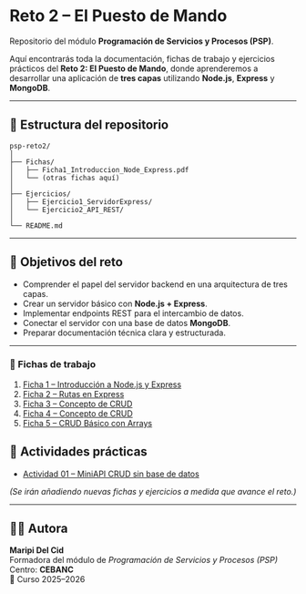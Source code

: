 # Reto 2 – El Puesto de Mando

Repositorio del módulo **Programación de Servicios y Procesos (PSP)**.

Aquí encontrarás toda la documentación, fichas de trabajo y ejercicios prácticos del **Reto 2: El Puesto de Mando**, donde aprenderemos a desarrollar una aplicación de **tres capas** utilizando **Node.js**, **Express** y **MongoDB**.

---

## 📂 Estructura del repositorio
```
psp-reto2/
│
├── Fichas/
│   ├── Ficha1_Introduccion_Node_Express.pdf
│   └── (otras fichas aquí)
│
├── Ejercicios/
│   ├── Ejercicio1_ServidorExpress/
│   └── Ejercicio2_API_REST/
│
└── README.md
```
---

## 🧭 Objetivos del reto

- Comprender el papel del servidor backend en una arquitectura de tres capas.  
- Crear un servidor básico con **Node.js + Express**.  
- Implementar endpoints REST para el intercambio de datos.  
- Conectar el servidor con una base de datos **MongoDB**.  
- Preparar documentación técnica clara y estructurada.

---

### 📘 Fichas de trabajo
1. [Ficha 1 – Introducción a Node.js y Express](./Fichas/Ficha1_Introduccion_Node_Express.pdf)
2. [Ficha 2 – Rutas en Express](./Fichas/Ficha2_Rutas_y_Respuestas_Express.pdf)
3. [Ficha 3 – Concepto de CRUD](./Fichas/Ficha3_Concepto_CRUD.pdf)
4. [Ficha 4 – Concepto de CRUD](./Fichas/Ficha3_Concepto_CRUD.pdf)
5. [Ficha 5 – CRUD Básico con Arrays](./Fichas/Ficha5_CRUD_Express_Array.pdf)

## 🧩 Actividades prácticas
- [Actividad 01 – MiniAPI CRUD sin base de datos](./Actividades/Actividad01_MiniAPI/)


*(Se irán añadiendo nuevas fichas y ejercicios a medida que avance el reto.)*

---

## 👩‍🏫 Autora

**Maripi Del Cid**  
Formadora del módulo de *Programación de Servicios y Procesos (PSP)*  
Centro: **CEBANC**  
📅 Curso 2025–2026
